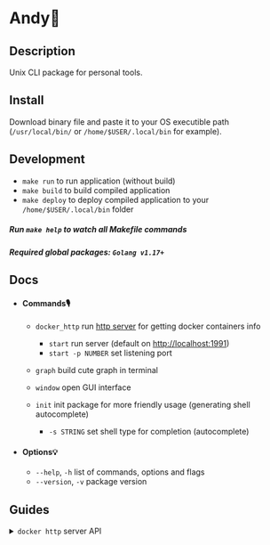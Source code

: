 # Andy🐼

## Description

Unix CLI package for personal tools.

## Install

Download binary file and paste it to your OS executible path (`/usr/local/bin/` or `/home/$USER/.local/bin` for example).

## Development

 * `make run` to run application (without build)
 * `make build` to build compiled application
 * `make deploy` to deploy compiled application to your `/home/$USER/.local/bin` folder

 ##### Run `make help` to watch all *Makefile* commands
 ##### Required global packages: `Golang v1.17+`

## Docs

 * #### Commands🎙

    * `docker_http` run [http server](#guides_server) for getting docker containers info

        * `start` run server (default on [http://localhost:1991]())
        * `start -p NUMBER` set listening port

    * `graph` build cute graph in terminal

    * `window` open GUI interface

    * `init` init package for more friendly usage (generating shell autocomplete)

        * `-s STRING` set shell type for completion (autocomplete)

 * #### Options💡

    * `--help`, `-h` list of commands, options and flags
    * `--version`, `-v` package version

## Guides

<a name="#guides_server"></a>
<details>
   <summary><code>docker http</code> server API</summary>
   <ul>
        <li>
            <details>
               <summary><code>GET /ps</code> to get docker containers status (equal to local <code>docker ps -a</code>)</summary>
               <ul>
                  <li><code>200</code>: success result</li>
                  <li><code>406</code>: failed docker daemon info</li>
               </ul>
            </details>
        </li>
   </ul>
</details>
